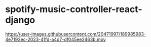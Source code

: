 # spotify-music-controller-react-django
https://user-images.githubusercontent.com/20471997/189985983-4e7193ec-2023-41fd-a4d7-df045ee2463b.mov
